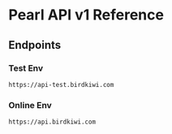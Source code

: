 # Pearl API v1 Reference

## Endpoints

### Test Env

`https://api-test.birdkiwi.com`

### Online Env

`https://api.birdkiwi.com`
